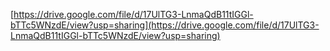 [https://drive.google.com/file/d/17UlTG3-LnmaQdB11tIGGl-bTTc5WNzdE/view?usp=sharing](https://drive.google.com/file/d/17UlTG3-LnmaQdB11tIGGl-bTTc5WNzdE/view?usp=sharing)

